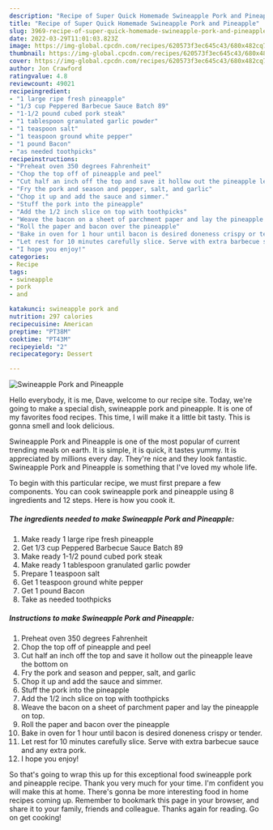 ```yaml
---
description: "Recipe of Super Quick Homemade Swineapple Pork and Pineapple"
title: "Recipe of Super Quick Homemade Swineapple Pork and Pineapple"
slug: 3969-recipe-of-super-quick-homemade-swineapple-pork-and-pineapple
date: 2022-03-29T11:01:03.823Z
image: https://img-global.cpcdn.com/recipes/620573f3ec645c43/680x482cq70/swineapple-pork-and-pineapple-recipe-main-photo.jpg
thumbnail: https://img-global.cpcdn.com/recipes/620573f3ec645c43/680x482cq70/swineapple-pork-and-pineapple-recipe-main-photo.jpg
cover: https://img-global.cpcdn.com/recipes/620573f3ec645c43/680x482cq70/swineapple-pork-and-pineapple-recipe-main-photo.jpg
author: Jon Crawford
ratingvalue: 4.8
reviewcount: 49021
recipeingredient:
- "1 large ripe fresh pineapple"
- "1/3 cup Peppered Barbecue Sauce Batch 89"
- "1-1/2 pound cubed pork steak"
- "1 tablespoon granulated garlic powder"
- "1 teaspoon salt"
- "1 teaspoon ground white pepper"
- "1 pound Bacon"
- "as needed toothpicks"
recipeinstructions:
- "Preheat oven 350 degrees Fahrenheit"
- "Chop the top off of pineapple and peel"
- "Cut half an inch off the top and save it hollow out the pineapple leave the bottom on"
- "Fry the pork and season and pepper, salt, and garlic"
- "Chop it up and add the sauce and simmer."
- "Stuff the pork into the pineapple"
- "Add the 1/2 inch slice on top with toothpicks"
- "Weave the bacon on a sheet of parchment paper and lay the pineapple on top."
- "Roll the paper and bacon over the pineapple"
- "Bake in oven for 1 hour until bacon is desired doneness crispy or tender."
- "Let rest for 10 minutes carefully slice. Serve with extra barbecue sauce and any extra pork."
- "I hope you enjoy!"
categories:
- Recipe
tags:
- swineapple
- pork
- and

katakunci: swineapple pork and 
nutrition: 297 calories
recipecuisine: American
preptime: "PT38M"
cooktime: "PT43M"
recipeyield: "2"
recipecategory: Dessert

---
```



![Swineapple Pork and Pineapple](https://img-global.cpcdn.com/recipes/620573f3ec645c43/680x482cq70/swineapple-pork-and-pineapple-recipe-main-photo.jpg)

Hello everybody, it is me, Dave, welcome to our recipe site. Today, we're going to make a special dish, swineapple pork and pineapple. It is one of my favorites food recipes. This time, I will make it a little bit tasty. This is gonna smell and look delicious.



Swineapple Pork and Pineapple is one of the most popular of current trending meals on earth. It is simple, it is quick, it tastes yummy. It is appreciated by millions every day. They're nice and they look fantastic. Swineapple Pork and Pineapple is something that I've loved my whole life.


To begin with this particular recipe, we must first prepare a few components. You can cook swineapple pork and pineapple using 8 ingredients and 12 steps. Here is how you cook it.

<!--inarticleads1-->

##### The ingredients needed to make Swineapple Pork and Pineapple:

1. Make ready 1 large ripe fresh pineapple
1. Get 1/3 cup Peppered Barbecue Sauce Batch 89
1. Make ready 1-1/2 pound cubed pork steak
1. Make ready 1 tablespoon granulated garlic powder
1. Prepare 1 teaspoon salt
1. Get 1 teaspoon ground white pepper
1. Get 1 pound Bacon
1. Take as needed toothpicks




<!--inarticleads2-->

##### Instructions to make Swineapple Pork and Pineapple:

1. Preheat oven 350 degrees Fahrenheit
1. Chop the top off of pineapple and peel
1. Cut half an inch off the top and save it hollow out the pineapple leave the bottom on
1. Fry the pork and season and pepper, salt, and garlic
1. Chop it up and add the sauce and simmer.
1. Stuff the pork into the pineapple
1. Add the 1/2 inch slice on top with toothpicks
1. Weave the bacon on a sheet of parchment paper and lay the pineapple on top.
1. Roll the paper and bacon over the pineapple
1. Bake in oven for 1 hour until bacon is desired doneness crispy or tender.
1. Let rest for 10 minutes carefully slice. Serve with extra barbecue sauce and any extra pork.
1. I hope you enjoy!




So that's going to wrap this up for this exceptional food swineapple pork and pineapple recipe. Thank you very much for your time. I'm confident you will make this at home. There's gonna be more interesting food in home recipes coming up. Remember to bookmark this page in your browser, and share it to your family, friends and colleague. Thanks again for reading. Go on get cooking!
